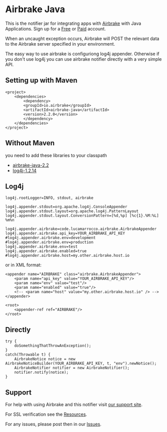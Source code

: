 Airbrake Java
=============

This is the notifier jar for integrating apps with [Airbrake](http://airbrake.io) with Java Applications. Sign up for a [Free](https://airbrake.io/account/new/Free) or [Paid](https://airbrake.io/account/new?source=github) account.

When an uncaught exception occurs, Airbrake will POST the relevant data
to the Airbrake server specified in your environment.

The easy way to use airbrake is configuriong log4j appender. Otherwise if you don't 
use log4j you can use airbrake notifier directly with a very simple API.

Setting up with Maven
---------------------

	<project>
  		<dependencies>
    		<dependency>
      		<groupId>io.airbrake</groupId>
      		<artifactId>airbrake-java</artifactId>
      		<version>2.2.0</version>
    		</dependency>
  		</dependencies>
	</project>

Without Maven
-------------

you need to add these libraries to your classpath
 * [airbrake-java-2.2](https://github.com/airbrake/airbrake-java/blob/master/maven2/io/airbrake/airbrake-java/2.2.0/airbrake-java-2.2.0.jar?raw=true)
 * [log4j-1.2.14](https://github.com/airbrake/airbrake-java/blob/master/maven2/log4j/1.2.14/log4j-1.2.14.jar?raw=true)

Log4j
-----

	log4j.rootLogger=INFO, stdout, airbrake

	log4j.appender.stdout=org.apache.log4j.ConsoleAppender
	log4j.appender.stdout.layout=org.apache.log4j.PatternLayout
	log4j.appender.stdout.layout.ConversionPattern=[%d,%p] [%c{1}.%M:%L] %m%n

	log4j.appender.airbrake=code.lucamarrocco.airbrake.AirbrakeAppender	
	log4j.appender.airbrake.api_key=YOUR_AIRBRAKE_API_KEY
	#log4j.appender.airbrake.env=development
	#log4j.appender.airbrake.env=production
	log4j.appender.airbrake.env=test
	log4j.appender.airbrake.enabled=true
	#log4j.appender.airbrake.host=my.other.airbrake.host.io

or in XML format:

	<appender name="AIRBRAKE" class="airbrake.AirbrakeAppender">
		<param name="api_key" value="YOUR_AIRBRAKE_API_KEY"/>
		<param name="env" value="test"/>
		<param name="enabled" value="true"/>
		<!-- <param name="host" value="my.other.airbrake.host.io" /> -->
	</appender>

	<root>
		<appender-ref ref="AIRBRAKE"/>
	</root>

Directly
------------------------------

	try {
  		doSomethingThatThrowAnException();
	}
	catch(Throwable t) {
  		AirbrakeNotice notice = new AirbrakeNoticeBuilder(YOUR_AIRBRAKE_API_KEY, t, "env").newNotice();
  		AirbrakeNotifier notifier = new AirbrakeNotifier();
  		notifier.notify(notice);
	}
	

Support
-------

For help with using Airbrake and this notifier visit [our support site](http://help.airbrake.io).

For SSL verification see the [Resources](https://github.com/airbrake/airbrake/blob/master/resources/README.md).

For any issues, please post then in our [Issues](https://github.com/airbrake/airbrake-java/issues).


